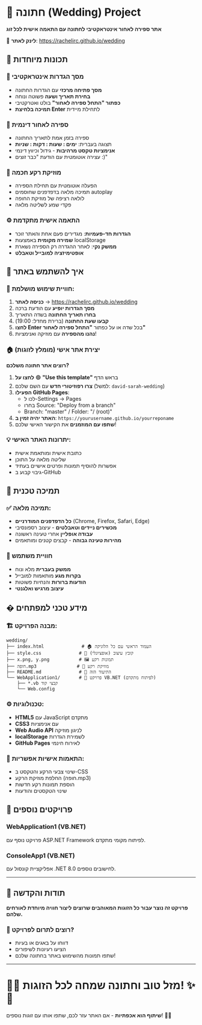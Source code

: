 # 💒 חתונה (Wedding) Project

**אתר ספירה לאחור אינטראקטיבי לחתונה עם התאמה אישית לכל זוג**

🔗 **לינק לאתר**: https://rachelirc.github.io/wedding

## 🌟 תכונות מיוחדות

### 🎯 מסך הגדרות אינטראקטיבי
- **מסך פתיחה מרכזי** עם הגדרות החתונה
- **בחירת תאריך ושעה** פשוטה ונוחה  
- **כפתור "התחל ספירה לאחור"** בולט ואטרקטיבי
- **תמיכה בלחיצת Enter** לתחילת מיידית

### 📅 ספירה לאחור דינמית
- ספירה בזמן אמת לתאריך החתונה
- תצוגה בעברית: **ימים : שעות : דקות : שניות**
- **אנימציות טקסט מרהיבות** - גידול וכיווץ דינמי
- עצירה אוטומטית עם הודעת "כבר זוצים :)"

### 🎵 מוזיקת רקע חכמה
- הפעלה אוטומטית עם תחילת הספירה
- תמיכה מלאה בדפדפנים שחוסמים autoplay
- לולאה רציפה של מוזיקת החופה
- פקדי שמע לשליטה מלאה

### ⚙️ התאמה אישית מתקדמת
- **הגדרות חד-פעמיות**: מגדירים פעם אחת והאתר זוכר
- **שמירה מקומית** באמצעות localStorage
- **ממשק נקי**: לאחר ההגדרה רק הספירה נשארת
- **אופטימיזציה למובייל וטאבלט**

## 🚀 איך להשתמש באתר

### 🎯 חוויית שימוש מושלמת:

1. **כניסה לאתר** → https://rachelirc.github.io/wedding
2. **מסך הגדרות יופיע** עם הודעת ברכה
3. **בחרו תאריך החתונה** בשדה התאריך
4. **קבעו שעת החתונה** (ברירת מחדל: 19:00)
5. **לחצו Enter** בכל שדה או על כפתור **"התחל ספירה לאחור"**
6. **נהנו מהספירה** עם מוזיקה ואנימציות!

### 🏠 יצירת אתר אישי (מומלץ לזוגות)

**רוצים אתר חתונה משלכם?**

1. **לחצו על** 🟢 **"Use this template"** בראש הדף
2. **צרו רפוזיטורי חדש** עם השם שלכם (למשל: `david-sarah-wedding`)
3. **הפעילו GitHub Pages**:
   - לכו ל-Settings → Pages
   - בחרו Source: "Deploy from a branch"  
   - Branch: "master" / Folder: "/ (root)"
4. **האתר יהיה זמין ב**: `https://yourusername.github.io/yourreponame`
5. **שתפו עם המוזמנים** את הקישור האישי שלכם!

### 💡 יתרונות האתר האישי:
- כתובת אישית ומותאמת אישית  
- שליטה מלאה על התוכן
- אפשרות להוסיף תמונות ופרטים אישיים בעתיד
- גיבוי קבוע ב-GitHub

## 📱 תמיכה טכנית

### ✅ תמיכה מלאה:
- **כל הדפדפנים המודרניים** (Chrome, Firefox, Safari, Edge)
- **מכשירים ניידים וטאבלטים** - עיצוב רספונסיבי
- **עבודה אופליין** אחרי טעינה ראשונה
- **מהירות טעינה גבוהה** - קבצים קטנים ומותאמים

### 🎨 חוויית משתמש
- **ממשק בעברית** מלא ונוח
- **בקרות מגע** מותאמות למובייל  
- **הודעות ברורות** והנחיות פשוטות
- **עיצוב מרגיש ואלגנטי**

## �️ מידע טכני למפתחים

### 🏗️ מבנה הפרויקט:
```
wedding/
├── index.html              # 🏠 העמוד הראשי עם כל הלוגיקה
├── style.css              # 🎨 קובץ עיצוב (אופציונלי)
├── x.png, y.png           # 🖼️ תמונות רקע
├── חופה.mp3               # 🎵 מוזיקת רקע
├── README.md              # 📖 התיעוד הזה
└── WebApplication1/       # 📁 פרויקט VB.NET (לפיתוח מתקדם)
    ├── *.vb קבצי קוד
    └── Web.config
```

### ⚙️ טכנולוגיות:
- **HTML5** עם JavaScript מתקדם
- **CSS3** עם אנימציות
- **Web Audio API** לניגון מוזיקה
- **localStorage** לשמירת הגדרות
- **GitHub Pages** לאירוח חינמי

### 🔧 התאמות אישיות אפשריות:
- שינוי צבעי הרקע והטקסט ב-CSS
- החלפת מוזיקת הרקע (חופה.mp3)
- הוספת תמונות רקע חדשות
- שינוי הטקסטים והודעות

## 🚀 פרויקטים נוספים

### WebApplication1 (VB.NET)
פרויקט נוסף עם ASP.NET Framework לפיתוח מקומי מתקדם.

### ConsoleApp1 (VB.NET)  
אפליקציית קונסול עם .NET 8.0 לחישובים נוספים.

---

## 💝 תודות והקדשה

**פרויקט זה נוצר עבור כל הזוגות המאוהבים שרוצים ליצור חוויה מיוחדת לאורחים שלהם.**

### 🎊 רוצים לתרום לפרויקט?
- דווחו על באגים או בעיות
- הציעו רעיונות לשיפורים
- שתפו תמונות מהשימוש באתר בחתונה שלכם!

---

# 💒✨ **מזל טוב וחתונה שמחה לכל הזוגות!** ✨💒

**שיתוף הוא אכפתיות** - אם האתר עזר לכם, שתפו אותו עם זוגות נוספים! 🤝💕